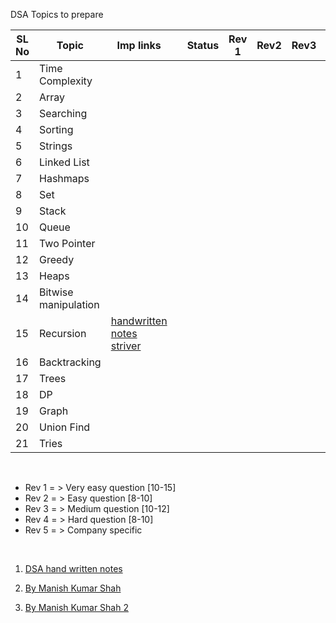 DSA Topics to prepare

| SL No | Topic                | Imp links                                                                                                                                                                          |     | Status | Rev 1 | Rev2 | Rev3 | Rev4 | Rev5 |
| ----- | -------------------- | ---------------------------------------------------------------------------------------------------------------------------------------------------------------------------------- | --- | ------ | ----- | ---- | ---- | ---- | ---- |
| 1     | Time Complexity      |                                                                                                                                                                                    |     |        |       |      |      |      |
| 2     | Array                |                                                                                                                                                                                    |     |        |       |      |      |      |
| 3     | Searching            |                                                                                                                                                                                    |     |        |       |      |      |      |
| 4     | Sorting              |                                                                                                                                                                                    |     |        |       |      |      |      |
| 5     | Strings              |                                                                                                                                                                                    |     |        |       |      |      |      |
| 6     | Linked List          |                                                                                                                                                                                    |     |        |       |      |      |      |
| 7     | Hashmaps             |                                                                                                                                                                                    |     |        |       |      |      |      |
| 8     | Set                  |                                                                                                                                                                                    |     |        |       |      |      |      |
| 9     | Stack                |                                                                                                                                                                                    |     |        |       |      |      |      |
| 10    | Queue                |                                                                                                                                                                                    |     |        |       |      |      |      |
| 11    | Two Pointer          |                                                                                                                                                                                    |     |        |       |      |      |      |
| 12    | Greedy               |                                                                                                                                                                                    |     |        |       |      |      |      |
| 13    | Heaps                |                                                                                                                                                                                    |     |        |       |      |      |      |
| 14    | Bitwise manipulation |                                                                                                                                                                                    |     |        |       |      |      |      |
| 15    | Recursion            | [handwritten notes striver](https://www.linkedin.com/posts/shubham-upadhyay1_striver-recursion-notes-activity-7045627239131942912-AIRG?utm_source=share&utm_medium=member_desktop) |     |        |       |      |      |      |
| 16    | Backtracking         |                                                                                                                                                                                    |     |        |       |      |      |      |
| 17    | Trees                |                                                                                                                                                                                    |     |        |       |      |      |      |
| 18    | DP                   |                                                                                                                                                                                    |     |        |       |      |      |      |
| 19    | Graph                |                                                                                                                                                                                    |     |        |       |      |      |      |
| 20    | Union Find           |                                                                                                                                                                                    |     |        |       |      |      |      |
| 21    | Tries                |                                                                                                                                                                                    |     |        |       |      |      |      |

&nbsp;

- Rev 1 = > Very easy question [10-15]
- Rev 2 = > Easy question [8-10]
- Rev 3 = > Medium question [10-12]
- Rev 4 = > Hard question [8-10]
- Rev 5 = > Company specific

&nbsp;

1. [DSA hand written notes](https://www.linkedin.com/posts/manish-kumar-shah_data-structure-handwritten-notes-activity-7045705948610347008-yLyw?utm_source=share&utm_medium=member_desktop)

2. [By Manish Kumar Shah](https://www.linkedin.com/posts/manish-kumar-shah_data-structures-and-algorithm-notes-activity-7042441946379739136-T1JI?utm_source=share&utm_medium=member_desktop)

3. [By Manish Kumar Shah 2](https://www.linkedin.com/posts/manish-kumar-shah_data-structure-handwritten-notes-activity-7045705948610347008-yLyw?utm_source=share&utm_medium=member_desktop)
